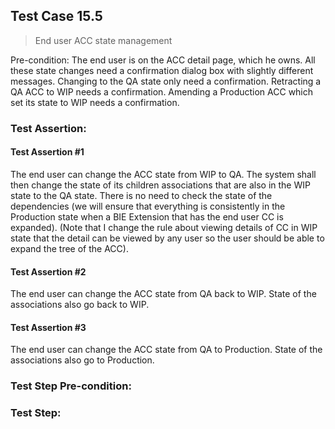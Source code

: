 ## Test Case 15.5

> End user ACC state management

Pre-condition: The end user is on the ACC detail page, which he owns.
All these state changes need a confirmation dialog box with slightly different messages. Changing to the QA state only need a confirmation. Retracting a QA ACC to WIP needs a confirmation. Amending a Production ACC which set its state to WIP needs a confirmation.


### Test Assertion:

#### Test Assertion #1
The end user can change the ACC state from WIP to QA. The system shall then change the state of its children associations that are also in the WIP state to the QA state. There is no need to check the state of the dependencies (we will ensure that everything is consistently in the Production state when a BIE Extension that has the end user CC is expanded). (Note that I change the rule about viewing details of CC in WIP state that the detail can be viewed by any user so the user should be able to expand the tree of the ACC).

#### Test Assertion #2
The end user can change the ACC state from QA back to WIP. State of the associations also go back to WIP.

#### Test Assertion #3
The end user can change the ACC state from QA to Production. State of the associations also go to Production.

### Test Step Pre-condition:



### Test Step:
